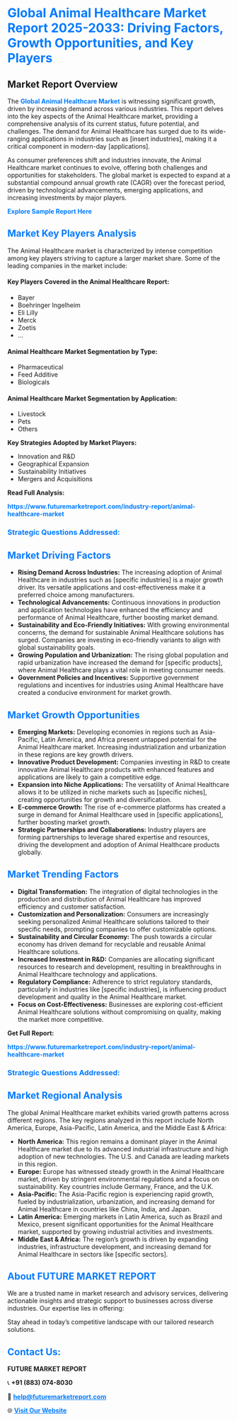 <h1 style="color: #007BFF;">Global Animal Healthcare Market Report 2025-2033: Driving Factors, Growth Opportunities, and Key Players</h1>

<section id="overview">
<h2>Market Report Overview</h2>
<p>The <a href="https://www.futuremarketreport.com/industry-report/animal-healthcare-market" style="color: #007BFF; text-decoration: none;"><strong>Global Animal Healthcare Market</strong></a> is witnessing significant growth, driven by increasing demand across various industries. This report delves into the key aspects of the Animal Healthcare market, providing a comprehensive analysis of its current status, future potential, and challenges. The demand for Animal Healthcare has surged due to its wide-ranging applications in industries such as [insert industries], making it a critical component in modern-day [applications].</p>
<p>As consumer preferences shift and industries innovate, the Animal Healthcare market continues to evolve, offering both challenges and opportunities for stakeholders. The global market is expected to expand at a substantial compound annual growth rate (CAGR) over the forecast period, driven by technological advancements, emerging applications, and increasing investments by major players.</p>
</section>

<section id="overview">
<p><a href="https://www.futuremarketreport.com/request-sample/reportId=76956" style="color: #007BFF; text-decoration: none;"><strong>Explore Sample Report Here</strong></a></p>
</section>

<section id="key-players">
<h2 style="color: #007BFF;">Market Key Players Analysis</h2>
<p>The Animal Healthcare market is characterized by intense competition among key players striving to capture a larger market share. Some of the leading companies in the market include:</p>
<h4>Key Players Covered in the Animal Healthcare Report:</h4>
<ul><li>Bayer</li><li>Boehringer Ingelheim</li><li>Eli Lilly</li><li>Merck</li><li>Zoetis</li><li>...</li></ul>
<h4>Animal Healthcare Market Segmentation by Type:</h4>
<ul><li>Pharmaceutical</li><li>Feed Additive</li><li>Biologicals</li></ul>

<h4>Animal Healthcare Market Segmentation by Application:</h4>
<ul><li>Livestock</li><li>Pets</li><li>Others</li></ul>
<p><strong>Key Strategies Adopted by Market Players:</strong></p>
<ul>
<li>Innovation and R&D</li>
<li>Geographical Expansion</li>
<li>Sustainability Initiatives</li>
<li>Mergers and Acquisitions</li>
</ul>
</section>

<section>
<p><strong>Read Full Analysis: </strong></p><a href="https://www.futuremarketreport.com/industry-report/animal-healthcare-market" style="color: #007BFF; text-decoration: none;"><strong>https://www.futuremarketreport.com/industry-report/animal-healthcare-market</strong></a>
<h3 style="color: #007BFF;">Strategic Questions Addressed:</h3>
</section>

<section id="driving-factors">
<h2 style="color: #007BFF;">Market Driving Factors</h2>
<ul>
<li><strong>Rising Demand Across Industries:</strong> The increasing adoption of Animal Healthcare in industries such as [specific industries] is a major growth driver. Its versatile applications and cost-effectiveness make it a preferred choice among manufacturers.</li>
<li><strong>Technological Advancements:</strong> Continuous innovations in production and application technologies have enhanced the efficiency and performance of Animal Healthcare, further boosting market demand.</li>
<li><strong>Sustainability and Eco-Friendly Initiatives:</strong> With growing environmental concerns, the demand for sustainable Animal Healthcare solutions has surged. Companies are investing in eco-friendly variants to align with global sustainability goals.</li>
<li><strong>Growing Population and Urbanization:</strong> The rising global population and rapid urbanization have increased the demand for [specific products], where Animal Healthcare plays a vital role in meeting consumer needs.</li>
<li><strong>Government Policies and Incentives:</strong> Supportive government regulations and incentives for industries using Animal Healthcare have created a conducive environment for market growth.</li>
</ul>
</section>

<section id="growth-opportunities">
<h2 style="color: #007BFF;">Market Growth Opportunities</h2>
<ul>
<li><strong>Emerging Markets:</strong> Developing economies in regions such as Asia-Pacific, Latin America, and Africa present untapped potential for the Animal Healthcare market. Increasing industrialization and urbanization in these regions are key growth drivers.</li>
<li><strong>Innovative Product Development:</strong> Companies investing in R&D to create innovative Animal Healthcare products with enhanced features and applications are likely to gain a competitive edge.</li>
<li><strong>Expansion into Niche Applications:</strong> The versatility of Animal Healthcare allows it to be utilized in niche markets such as [specific niches], creating opportunities for growth and diversification.</li>
<li><strong>E-commerce Growth:</strong> The rise of e-commerce platforms has created a surge in demand for Animal Healthcare used in [specific applications], further boosting market growth.</li>
<li><strong>Strategic Partnerships and Collaborations:</strong> Industry players are forming partnerships to leverage shared expertise and resources, driving the development and adoption of Animal Healthcare products globally.</li>
</ul>
</section>

<section id="trending-factors">
<h2 style="color: #007BFF;">Market Trending Factors</h2>
<ul>
<li><strong>Digital Transformation:</strong> The integration of digital technologies in the production and distribution of Animal Healthcare has improved efficiency and customer satisfaction.</li>
<li><strong>Customization and Personalization:</strong> Consumers are increasingly seeking personalized Animal Healthcare solutions tailored to their specific needs, prompting companies to offer customizable options.</li>
<li><strong>Sustainability and Circular Economy:</strong> The push towards a circular economy has driven demand for recyclable and reusable Animal Healthcare solutions.</li>
<li><strong>Increased Investment in R&D:</strong> Companies are allocating significant resources to research and development, resulting in breakthroughs in Animal Healthcare technology and applications.</li>
<li><strong>Regulatory Compliance:</strong> Adherence to strict regulatory standards, particularly in industries like [specific industries], is influencing product development and quality in the Animal Healthcare market.</li>
<li><strong>Focus on Cost-Effectiveness:</strong> Businesses are exploring cost-efficient Animal Healthcare solutions without compromising on quality, making the market more competitive.</li>
</ul>
</section>

<section>
<p><strong>Get Full Report: </strong></p><a href="https://www.futuremarketreport.com/industry-report/animal-healthcare-market" style="color: #007BFF; text-decoration: none;"><strong>https://www.futuremarketreport.com/industry-report/animal-healthcare-market</strong></a>
<h3 style="color: #007BFF;">Strategic Questions Addressed:</h3>
</section>


<section id="regional-analysis">
<h2 style="color: #007BFF;">Market Regional Analysis</h2>
<p>The global Animal Healthcare market exhibits varied growth patterns across different regions. The key regions analyzed in this report include North America, Europe, Asia-Pacific, Latin America, and the Middle East & Africa:</p>
<ul>
<li><strong>North America:</strong> This region remains a dominant player in the Animal Healthcare market due to its advanced industrial infrastructure and high adoption of new technologies. The U.S. and Canada are leading markets in this region.</li>
<li><strong>Europe:</strong> Europe has witnessed steady growth in the Animal Healthcare market, driven by stringent environmental regulations and a focus on sustainability. Key countries include Germany, France, and the U.K.</li>
<li><strong>Asia-Pacific:</strong> The Asia-Pacific region is experiencing rapid growth, fueled by industrialization, urbanization, and increasing demand for Animal Healthcare in countries like China, India, and Japan.</li>
<li><strong>Latin America:</strong> Emerging markets in Latin America, such as Brazil and Mexico, present significant opportunities for the Animal Healthcare market, supported by growing industrial activities and investments.</li>
<li><strong>Middle East & Africa:</strong> The region’s growth is driven by expanding industries, infrastructure development, and increasing demand for Animal Healthcare in sectors like [specific sectors].</li>
</ul>
</section>

<footer>
<h2 style="color: #007BFF;">About FUTURE MARKET REPORT</h2>
<p>We are a trusted name in market research and advisory services, delivering actionable insights and strategic support to businesses across diverse industries. Our expertise lies in offering:</p>

<p>Stay ahead in today’s competitive landscape with our tailored research solutions.</p>

<h2 style="color: #007BFF;">Contact Us:</h2>
<p><strong>FUTURE MARKET REPORT</strong></p>
<p>📞 <strong>+91 (883) 074-8030</strong></p>
<p>📧 <strong><a href="mailto:help@futuremarketreport.com" style="color: #007BFF;">help@futuremarketreport.com</a></strong></p>
<p>🌐 <strong><a href="https://www.futuremarketreport.com/" style="color: #007BFF;">Visit Our Website</a></strong></p>
</footer>